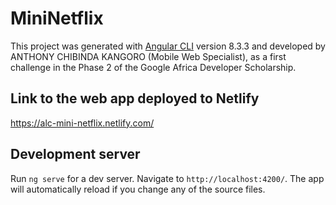 # MiniNetflix

This project was generated with [Angular CLI](https://github.com/angular/angular-cli) version 8.3.3 and developed by ANTHONY CHIBINDA KANGORO (Mobile Web Specialist), as a first challenge in the Phase 2 of the Google Africa Developer Scholarship.

## Link to the web app deployed to Netlify

https://alc-mini-netflix.netlify.com/

## Development server

Run `ng serve` for a dev server. Navigate to `http://localhost:4200/`. The app will automatically reload if you change any of the source files.
